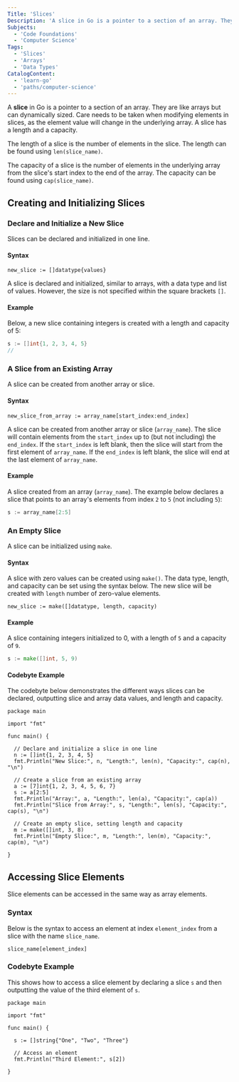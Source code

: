 ```yaml
---
Title: 'Slices'
Description: 'A slice in Go is a pointer to a section of an array. They are like arrays, but with the flexibility of being dynamically sized.'
Subjects:
  - 'Code Foundations'
  - 'Computer Science'
Tags:
  - 'Slices'
  - 'Arrays'
  - 'Data Types'
CatalogContent:
  - 'learn-go'
  - 'paths/computer-science'
---
```


A **slice** in Go is a pointer to a section of an array. They are like arrays but can dynamically sized. Care needs to be taken when modifying elements in slices, as the element value will change in the underlying array. A slice has a length and a capacity.

The length of a slice is the number of elements in the slice. The length can be found using `len(slice_name)`.

The capacity of a slice is the number of elements in the underlying array from the slice's start index to the end of the array. The capacity can be found using `cap(slice_name)`.

## Creating and Initializing Slices

### Declare and Initialize a New Slice

Slices can be declared and initialized in one line.

#### Syntax

```pseudo
new_slice := []datatype{values}
```

A slice is declared and initialized, similar to arrays, with a data type and list of values. However, the size is not specified within the square brackets `[]`.

#### Example

Below, a new slice containing integers is created with a length and capacity of 5:

```go
s := []int{1, 2, 3, 4, 5}
//
```

### A Slice from an Existing Array

A slice can be created from another array or slice.

#### Syntax

```pseudo
new_slice_from_array := array_name[start_index:end_index]
```

A slice can be created from another array or slice (`array_name`). The slice will contain elements from the `start_index` up to (but not including) the `end_index`. If the `start_index` is left blank, then the slice will start from the first element of `array_name`. If the `end_index` is left blank, the slice will end at the last element of `array_name`.

#### Example

A slice created from an array (`array_name`). The example below declares a slice that points to an array's elements from index `2` to `5` (not including `5`):

```go
s := array_name[2:5]
```

### An Empty Slice

A slice can be initialized using `make`.

#### Syntax

A slice with zero values can be created using `make()`. The data type, length, and capacity can be set using the syntax below. The new slice will be created with `length` number of zero-value elements.

```pseudo
new_slice := make([]datatype, length, capacity)
```

#### Example

A slice containing integers initialized to 0, with a length of `5` and a capacity of `9`.

```go
s := make([]int, 5, 9)
```

#### Codebyte Example

The codebyte below demonstrates the different ways slices can be declared, outputting slice and array data values, and length and capacity.

```codebyte/go
package main

import "fmt"

func main() {

  // Declare and initialize a slice in one line
  n := []int{1, 2, 3, 4, 5}
  fmt.Println("New Slice:", n, "Length:", len(n), "Capacity:", cap(n), "\n")

  // Create a slice from an existing array
  a := [7]int{1, 2, 3, 4, 5, 6, 7}
  s := a[2:5]
  fmt.Println("Array:", a, "Length:", len(a), "Capacity:", cap(a))
  fmt.Println("Slice from Array:", s, "Length:", len(s), "Capacity:", cap(s), "\n")

  // Create an empty slice, setting length and capacity
  m := make([]int, 3, 8)
  fmt.Println("Empty Slice:", m, "Length:", len(m), "Capacity:", cap(m), "\n")

}
```

## Accessing Slice Elements

Slice elements can be accessed in the same way as array elements.

### Syntax

Below is the syntax to access an element at index `element_index` from a slice with the name `slice_name`.

```pseudo
slice_name[element_index]
```

### Codebyte Example

This shows how to access a slice element by declaring a slice `s` and then outputting the value of the third element of `s`.

```codebyte/go
package main

import "fmt"

func main() {

  s := []string{"One", "Two", "Three"}

  // Access an element
  fmt.Println("Third Element:", s[2])

}
```
